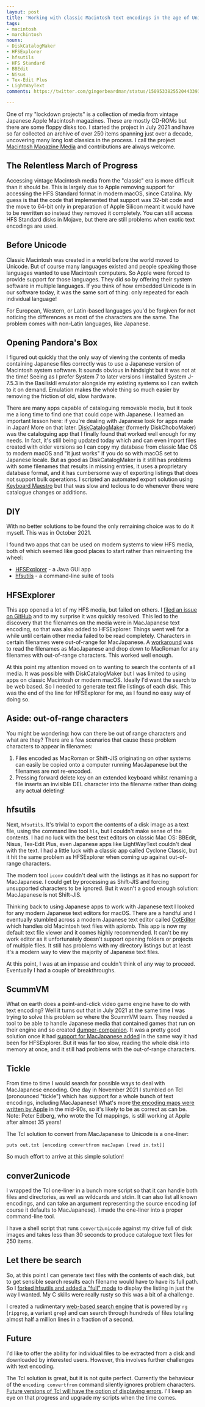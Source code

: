 ```yaml
---
layout: post
title: 'Working with classic Macintosh text encodings in the age of Unicode'
tags:
- macintosh
- marchintosh
nouns:
- DiskCatalogMaker
- HFSExplorer
- hfsutils
- HFS Standard
- BBEdit
- Nisus
- Tex-Edit Plus
- LightWayText
comments: https://twitter.com/gingerbeardman/status/1509533825520443393

---
```


One of my "lockdown projects" is a collection of media from vintage Japanese Apple Macintosh magazines. These are mostly CD-ROMs but there are some floppy disks too. I started the project in July 2021 and have so far collected an archive of over 250 items spanning just over a decade, uncovering many long lost classics in the process. I call the project [Macintosh Magazine Media](https://www.patreon.com/posts/58097660) and contributions are always welcome.

## The Relentless March of Progress

Accessing vintage Macintosh media from the "classic" era is more difficult than it should be. This is largely due to Apple removing support for accessing the HFS Standard format in modern macOS, since Catalina. My guess is that the code that implemented that support was 32-bit code and the move to 64-bit only in preparation of Apple Silicon meant it would have to be rewritten so instead they removed it completely. You can still access HFS Standard disks in Mojave, but there are still problems when exotic text encodings are used.

## Before Unicode

Classic Macintosh was created in a world before the world moved to Unicode. But of course many languages existed and people speaking those languages wanted to use Macintosh computers. So Apple were forced to provide support for those languages. They did so by offering their system software in multiple languages. If you think of how embedded Unicode is in our software today, it was the same sort of thing: only repeated for each individual language!

For European, Western, or Latin-based languages you'd be forgiven for not noticing the differences as most of the characters are the same. The problem comes with non-Latin languages, like Japanese.

## Opening Pandora's Box

I figured out quickly that the only way of viewing the contents of media containing Japanese files correctly was to use a Japanese version of Macintosh system software. It sounds obvious in hindsight but it was not at the time! Seeing as I prefer System 7 to later versions I installed System J-7.5.3 in the BasiliskII emulator alongside my existing systems so I can switch to it on demand. Emulation makes the whole thing so much easier by removing the friction of old, slow hardware.

There are many apps capable of cataloguing removable media, but it took me a long time to find one that could cope with Japanese. I learned an important lesson here: if you're dealing with Japanese look for apps made in Japan! More on that later. [DiskCatalogMaker](https://macintoshgarden.org/apps/diskcatalogmaker) (formerly DiskChoboMaker) was the cataloguing app that I finally found that worked well enough for my needs. In fact, it's still being updated today which and can even import files created with older versions so I can copy my database from classic Mac OS to modern macOS and "it just works" if you do so with macOS set to Japanese locale. But as good as DiskCatalogMaker is it still has problems with some filenames that results in missing entries, it uses a proprietary database format, and it has cumbersome way of exporting listings that does not support bulk operations. I scripted an automated export solution using [Keyboard Maestro](https://www.keyboardmaestro.com) but that was slow and tedious to do whenever there were catalogue changes or additions.

## DIY

With no better solutions to be found the only remaining choice was to do it myself. This was in October 2021.

I found two apps that can be used on modern systems to view HFS media, both of which seemed like good places to start rather than reinventing the wheel:
- [HFSExplorer](https://github.com/unsound/hfsexplorer) - a Java GUI app
- [hfsutils](https://www.mars.org/home/rob/proj/hfs/) - a command-line suite of tools

## HFSExplorer

This app opened a lot of my HFS media, but failed on others. I [filed an issue on GitHub](https://github.com/unsound/hfsexplorer/issues/15) and to my surprise it was quickly resolved. This led to the discovery that the filenames on the media were in MacJapanese text encoding, so that was also added to HFSExplorer. Things went well for a while until certain other media failed to be read completely. Characters in certain filenames were out-of-range for MacJapanese. A [workaround](https://github.com/unsound/hfsexplorer/issues/26) was to read the filenames as MacJapanese and drop down to MacRoman for any filenames with out-of-range characters. This worked well enough.


At this point my attention moved on to wanting to search the contents of all media. It was possible with DiskCatalogMaker but I was limited to using apps on classic Macintosh or modern macOS. Ideally I'd want the search to be web based. So I needed to generate text file listings of each disk. This was the end of the line for HFSExplorer for me, as I found no easy way of doing so.

## Aside: out-of-range characters

You might be wondering: how can there be out of range characters and what are they? There are a few scenarios that cause these problem characters to appear in filenames:
1. Files encoded as MacRoman or Shift-JIS originating on other systems can easily be copied onto a computer running MacJapanese but the filenames are not re-encoded.
2. Pressing forward delete key on an extended keyboard whilst renaming a file inserts an invisible DEL character into the filename rather than doing any actual deleting!

## hfsutils

Next, `hfsutils`. It's trivial to export the contents of a disk image as a text file, using the command line tool `hls`, but I couldn't make sense of the contents. I had no luck with the best text editors on classic Mac OS: BBEdit, Nisus, Tex-Edit Plus, even Japanese apps like LightWayText couldn't deal with the text. I had a little luck with a classic app called Cyclone Classic, but it hit the same problem as HFSExplorer when coming up against out-of-range characters.

The modern tool `iconv` couldn't deal with the listings as it has no support for MacJapanese. I could get by processing as Shift-JIS and forcing unsupported characters to be ignored. But it wasn't a good enough solution: MacJapanese is not Shift-JIS.

Thinking back to using Japanese apps to work with Japanese text I looked for any modern Japanese text editors for macOS. There are a handful and I eventually stumbled across a modern Japanese text editor called [CotEditor](https://coteditor.com) which handles old Macintosh text files with aplomb. This app is now my default text file viewer and it comes highly recommended. It can't be my work editor as it unfortunately doesn't support opening folders or projects of multiple files. It still has problems with my directory listings but at least it's a modern way to view the majority of Japanese text files.

At this point, I was at an impasse and couldn't think of any way to proceed. Eventually I had a couple of breakthroughs.

## ScummVM

What on earth does a point-and-click video game engine have to do with text encoding? Well it turns out that in July 2021 at the same time I was trying to solve this problem so where the ScummVM team. They needed a tool to be able to handle Japanese media that contained games that run on their engine and so created [dumper-companion](https://github.com/einstein95/scummvm/blob/master/devtools/dumper-companion.py). It was a pretty good solution once it had [support for MacJapanese added](https://github.com/scummvm/scummvm/pull/3485) in the same way it had been for HFSExplorer. But it was far too slow, reading the whole disk into memory at once, and it still had problems with the out-of-range characters.

## Tickle

From time to time I would search for possible ways to deal with MacJapanese encoding. One day in November 2021 I stumbled on Tcl (pronounced "tickle") which has support for a whole bunch of text encodings, including MacJapanese! What's more [the encoding maps were written by Apple](https://opensource.apple.com/source/tcl/tcl-10/tcl/tools/encoding/macJapan.txt) in the mid-90s, so it's likely to be as correct as can be. Note: Peter Edberg, who wrote the Tcl mappings, is still working at Apple after almost 35 years!

The Tcl solution to convert from MacJapanese to Unicode is a one-liner:

    puts out.txt [encoding convertfrom macJapan [read in.txt]]

So much effort to arrive at this simple solution!

## conver2unicode

I wrapped the Tcl one-liner in a bunch more script so that it can handle both files and directories, as well as wildcards and stdin. It can also list all known encodings, and can take an argument representing the source encoding (of course it defaults to MacJapanese). I made the one-liner into a proper command-line tool.

<script src="https://gist.github.com/gingerbeardman/4a3b66236e018b72b32ca17953474e12.js"></script>

I have a shell script that runs `convert2unicode` against my drive full of disk images and takes less than 30 seconds to produce catalogue text files for 250 items.

## Let there be search

So, at this point I can generate text files with the contents of each disk, but to get sensible search results each filename would have to have its full path. So I [forked hfsutils and added a "full" mode](https://github.com/gingerbeardman/hfsutils) to display the listing in just the way I wanted. My C skills were really rusty so this was a bit of a challenge.

I created a rudimentary [web-based search engine](https://www.gingerbeardman.com/mmm/) that is powered by `rg` (`ripgrep`, a variant `grep`) and can search through hundreds of files totalling almost half a million lines in a fraction of a second.

## Future

I'd like to offer the ability for individual files to be extracted from a disk and downloaded by interested users. However, this involves further challenges with text encoding.

The Tcl solution is great, but it is not quite perfect. Currently the behaviour of the `encoding convertfrom` command silently ignores problem characters. [Future versions of Tcl will have the option of displaying errors](https://core.tcl-lang.org/tcl/info/535705ffffffffff). I'll keep an eye on that progress and upgrade my scripts when the time comes.
